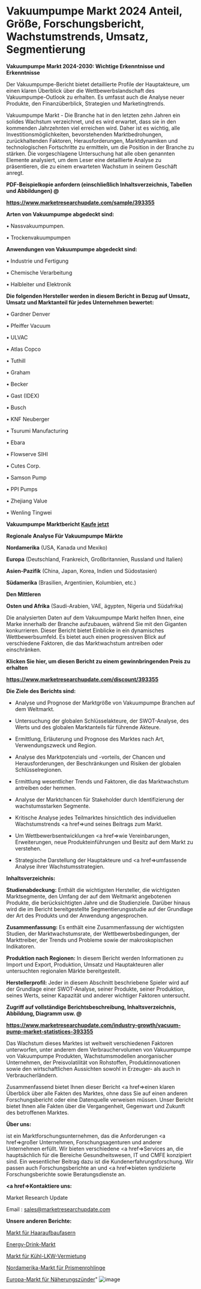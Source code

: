 # Vakuumpumpe Markt 2024 Anteil, Größe, Forschungsbericht, Wachstumstrends, Umsatz, Segmentierung

<strong>Vakuumpumpe Markt 2024-2030: Wichtige Erkenntnisse und Erkenntnisse</strong>

Der Vakuumpumpe-Bericht bietet detaillierte Profile der Hauptakteure, um einen klaren Überblick über die Wettbewerbslandschaft des Vakuumpumpe-Outlook zu erhalten. Es umfasst auch die Analyse neuer Produkte, den Finanzüberblick, Strategien und Marketingtrends.

Vakuumpumpe Markt - Die Branche hat in den letzten zehn Jahren ein solides Wachstum verzeichnet, und es wird erwartet, dass sie in den kommenden Jahrzehnten viel erreichen wird. Daher ist es wichtig, alle Investitionsmöglichkeiten, bevorstehenden Marktbedrohungen, zurückhaltenden Faktoren, Herausforderungen, Marktdynamiken und technologischen Fortschritte zu ermitteln, um die Position in der Branche zu stärken. Die vorgeschlagene Untersuchung hat alle oben genannten Elemente analysiert, um dem Leser eine detaillierte Analyse zu präsentieren, die zu einem erwarteten Wachstum in seinem Geschäft anregt.



<strong><b>PDF-Beispielkopie anfordern (einschließlich Inhaltsverzeichnis, Tabellen und Abbildungen) @ </b></strong>

<strong><a href=https://www.marketresearchupdate.com/sample/393355>

<strong>https://www.marketresearchupdate.com/sample/393355</u></a></strong></strong>



<strong>Arten von Vakuumpumpe abgedeckt sind:</strong>

• Nassvakuumpumpen.

• Trockenvakuumpumpen



<strong>Anwendungen von Vakuumpumpe abgedeckt sind:</strong>

• Industrie und Fertigung

• Chemische Verarbeitung

• Halbleiter und Elektronik



<strong>Die folgenden Hersteller werden in diesem Bericht in Bezug auf Umsatz, Umsatz und Marktanteil für jedes Unternehmen bewertet:</strong>

• Gardner Denver

• Pfeiffer Vacuum

• ULVAC

• Atlas Copco

• Tuthill

• Graham

• Becker

• Gast (IDEX)

• Busch

• KNF Neuberger

• Tsurumi Manufacturing

• Ebara

• Flowserve SIHI

• Cutes Corp.

• Samson Pump

• PPI Pumps

• Zhejiang Value

• Wenling Tingwei



<strong>Vakuumpumpe Marktbericht <a href=https://www.marketresearchupdate.com/buynow/393355>Kaufe jetzt</a></strong>



<strong>Regionale Analyse Für Vakuumpumpe Märkte</strong>



<strong>Nordamerika</strong> (USA, Kanada und Mexiko)



<strong>Europa</strong> (Deutschland, Frankreich, Großbritannien, Russland und Italien)



<strong>Asien-Pazifik</strong> (China, Japan, Korea, Indien und Südostasien)



<strong>Südamerika</strong> (Brasilien, Argentinien, Kolumbien, etc.)



<strong>Den Mittleren</strong> 

<strong>Osten und Afrika</strong> (Saudi-Arabien, VAE, ägypten, Nigeria und Südafrika)

Die analysierten Daten auf dem Vakuumpumpe Markt helfen Ihnen, eine Marke innerhalb der Branche aufzubauen, während Sie mit den Giganten konkurrieren. Dieser Bericht bietet Einblicke in ein dynamisches Wettbewerbsumfeld. Es bietet auch einen progressiven Blick auf verschiedene Faktoren, die das Marktwachstum antreiben oder einschränken.



<strong>Klicken Sie hier, um diesen Bericht zu einem gewinnbringenden Preis zu erhalten
</strong>

<strong><a href=https://www.marketresearchupdate.com/discount/393355>https://www.marketresearchupdate.com/discount/393355</b></u></strong></a>



<strong>Die Ziele des Berichts sind:</strong>

- Analyse und Prognose der Marktgröße von Vakuumpumpe Branchen auf dem Weltmarkt.

- Untersuchung der globalen Schlüsselakteure, der SWOT-Analyse, des Werts und des globalen Marktanteils für führende Akteure.

- Ermittlung, Erläuterung und Prognose des Marktes nach Art, Verwendungszweck und Region.

- Analyse des Marktpotenzials und -vorteils, der Chancen und Herausforderungen, der Beschränkungen und Risiken der globalen Schlüsselregionen.

- Ermittlung wesentlicher Trends und Faktoren, die das Marktwachstum antreiben oder hemmen.

- Analyse der Marktchancen für Stakeholder durch Identifizierung der wachstumsstarken Segmente.

- Kritische Analyse jedes Teilmarktes hinsichtlich des individuellen Wachstumstrends <a href=>und</a> seines Beitrags zum Markt.

- Um Wettbewerbsentwicklungen <a href=>wie</a> Vereinbarungen, Erweiterungen, neue Produkteinführungen und Besitz auf dem Markt zu verstehen.

- Strategische Darstellung der Hauptakteure und <a href=>umfas</a>sende Analyse ihrer Wachstumsstrategien.



<strong>Inhaltsverzeichnis:</strong>



<strong>Studienabdeckung:</strong> Enthält die wichtigsten Hersteller, die wichtigsten Marktsegmente, den Umfang der auf dem Weltmarkt angebotenen Produkte, die berücksichtigten Jahre und die Studienziele. Darüber hinaus wird die im Bericht bereitgestellte Segmentierungsstudie auf der Grundlage der Art des Produkts und der Anwendung angesprochen.



<strong>Zusammenfassung:</strong> Es enthält eine Zusammenfassung der wichtigsten Studien, der Marktwachstumsrate, der Wettbewerbsbedingungen, der Markttreiber, der Trends und Probleme sowie der makroskopischen Indikatoren.



<strong>Produktion nach Regionen:</strong> In diesem Bericht werden Informationen zu Import und Export, Produktion, Umsatz und Hauptakteuren aller untersuchten regionalen Märkte bereitgestellt.



<strong>Herstellerprofil:</strong> Jeder in diesem Abschnitt beschriebene Spieler wird auf der Grundlage einer SWOT-Analyse, seiner Produkte, seiner Produktion, seines Werts, seiner Kapazität und anderer wichtiger Faktoren untersucht.



<strong><b>Zugriff auf vollständige Berichtsbeschreibung, Inhaltsverzeichnis, Abbildung, Diagramm usw. @ </b></strong>

<strong><a href=https://www.marketresearchupdate.com/industry-growth/vacuum-pump-market-statistices-393355>https://www.marketresearchupdate.com/industry-growth/vacuum-pump-market-statistices-393355</a></strong>

Das Wachstum dieses Marktes ist weltweit verschiedenen Faktoren unterworfen, unter anderem dem Verbrauchervolumen von Vakuumpumpe von Vakuumpumpe Produkten, Wachstumsmodellen anorganischer Unternehmen, der Preisvolatilität von Rohstoffen, Produktinnovationen sowie den wirtschaftlichen Aussichten sowohl in Erzeuger- als auch in Verbraucherländern.

Zusammenfassend bietet Ihnen dieser Bericht <a href=>einen</a> klaren Überblick über alle Fakten des Marktes, ohne dass Sie auf einen anderen Forschungsbericht oder eine Datenquelle verweisen müssen. Unser Bericht bietet Ihnen alle Fakten über die Vergangenheit, Gegenwart und Zukunft des betroffenen Marktes.



<strong>Über uns:</strong>

 ist ein Marktforschungsunternehmen, das die Anforderungen <a href=>großer</a> Unternehmen, Forschungsagenturen und anderer Unternehmen erfüllt. Wir bieten verschiedene <a href=>Services</a> an, die hauptsächlich für die Bereiche Gesundheitswesen, IT und CMFE konzipiert sind. Ein wesentlicher Beitrag dazu ist die Kundenerfahrungsforschung. Wir passen auch Forschungsberichte an und <a href=>bieten</a> syndizierte Forschungsberichte sowie Beratungsdienste an.



<strong><a href=>Kontaktiere uns:</a></strong>

Market Research Update

Email : sales@marketresearchupdate.com



<strong>Unsere anderen Berichte:</strong>

<a href=https://www.linkedin.com/pulse/hair-building-fibers-market-2023-2029>Markt für Haaraufbaufasern</a>

<a href=https://www.linkedin.com/pulse/energy-drink-market-2023-analysis-growth-drivers>Energy-Drink-Markt</a>

<a href=https://www.linkedin.com/pulse/refrigerated-truck-rental-market-size-trends>Markt für Kühl-LKW-Vermietung</a>

<a href=https://www.linkedin.com/pulse/north-america-prism-blanks-market-2023-thriving>Nordamerika-Markt für Prismenrohlinge</a>

<a href=https://www.linkedin.com/pulse/europe-proximity-fuzes-market-2023-demand-future-scope>Europa-Markt für Näherungszünder</a>"
![image](https://github.com/meghapanth/markettrends/assets/163847665/a8d66471-54a6-42b0-b994-50633c3facab)
